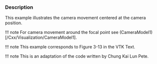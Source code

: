 ### Description
This example illustrates the camera movement centered at the camera position.

!!! note
    For camera movement around the focal point see (CameraModel1)[/Cxx/Visualization/CameraModel1].

!!! note
    This example corresponds  to Figure 3-13 in the VTK Text.

!!! note
    This is an adaptation of the code written by Chung Kai Lun Pete.

